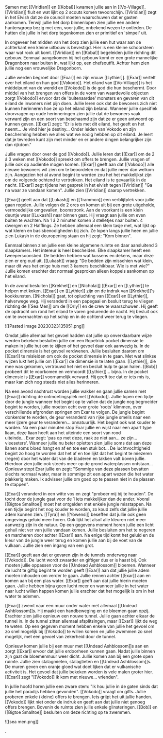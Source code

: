 Samen met [[Viridian]] en [[Kobal]] kwamen jullie aan in [[Vo-Village]]. [[Viridian]] fluit en wat lijkt op 2 scouts komen tevoorschijn. [[Viridian]] zegt in het Elvish dat ze de council moeten waarschuwen dat er gasten aankomen. Terwijl jullie het dorp binnenlopen zien jullie een andere huntersgroep bezig met een, voor jullie, onbekend wezen te ontleden. De hutten die jullie in het dorp tegenkomen zien er primitief en 'simpel' uit.

In ongeveer het midden van het dorp zien jullie een hut waar aan de achterkant een kleine uitbouw is bevestigd. Hier is een kleine schoorsteen waar wat rook uit komt. [[Viridian]] en [[Kobal]] begeleiden jullie richting dit gebouw. Eenmaal aangekomen bij het gebouw komt er een grote mannelijke Dragonborn naar buiten in, wat lijkt op, een chefsoutfit. Achter hem zien jullie nog een vrouwelijke Dragonborn.

Jullie werden begroet door [[Exar]] en zijn vrouw [[Lythier]]. [[Exar]] vertelt over het eiland en hun god [[Vokodo]]. Het eiland van [[Vo-Village]] is het middelpunt van de wereld en [[Vokodo]] is de god die hun beschermt. Door middel van het brengen van offers in de vorm van waardevolle objecten zorgt [[Vokodo]] ervoor dat de 'buitenaardse' monsters en gevaren van dit eiland de inwoners niet pijn doen. Jullie leren ook dat de bewoners zich niet kunnen herinneren hoe ze op het eiland zijn beland. Wanneer jullie specifiek doorvragen op oude herinneringen zien jullie dat de bewoners vaak verward zijn en een soort van beschaamd zijn dat ze er geen antwoord op kunnen geven. [[Exar]] zegt: "Er is iets met dit eiland, het geeft en het neemt... Je vind hier je destiny... Onder leiden van Vokodo en zijn bescherming hebben we alles wat we nodig hebben op dit eiland. Je leert dat je tevreden kunt zijn met minder en er andere dingen belangrijker zijn dan rijkdom."

Jullie vragen door over de god [[Vokodo]]. Jullie leren dat [[Exar]] om de 2 á 3 weken met [[Vokodo]] spreekt om offers te brengen. Jullie vragen of jullie ook op audientie mogen komen. [[Exar]] geeft aan dat [[Vokodo]] alle nieuwe bewoners wil zien om te beoordelen en dat jullie meer dan welkom zijn. Aangezien het al avond begint te worden zou het het makkelijkst zijn om de volgende ochtend te vertrekken. Het eiland is te gevaarlijk in de nacht. [[Exar]] zegt tijdens het gesprek in het elvish tegen [[Viridian]] "Ga na waar ze vandaan komen". Jullie zien [[Viridian]] daarop vertrekken.

[[Exar]] geeft aan dat [[Lukash]] en [[Trammon]] een verblijfplek voor jullie gaan regelen. Jullie volgen de 2 orcs en komen uit bij een grote uitgeholde, vermoedelijke omgevallen, boomstronk. Aan de voorkant is een klein deurtje waar [[Lukash]] naar binnen gaat. Hij vraagt aan jullie om even buiten te wachten. Na 1 á 2 minuten komen 3 stelletjes naar buiten. 4 dwergen en 2 Halflings. Ze hebben allemaal een klein tasje met, wat lijkt op wat kleren en basisbenodigheden bij zich. Ze lopen langs jullie heen en jullie zien Lukash in de deuropening staan en hij zegt: "Kom binnen".

Eenmaal binnen zien jullie een kleine algemene ruimte en daar aansluitend 3 slaapkamers. Het intereur is heel bescheiden. Elke slaapkamer heeft een tweepersoonsbed. De bedden hebben wat kussens en dekens, maar deze zien er erg oud uit. [[Lukash]] vraag: "De bedden zijn misschien wat klein, maar dit was het enige huis met 3 kamers beschikbaar. Wie is met wie?" Jullie komen erachter dat normaal gesproken alleen koppels aankomen op het eiland.

In de avond besluiten [[Krekhet]] en [[Nicholai]] [[Exar]] en [[Lythier]] te helpen met koken. [[Exar]] en [[Lythier]] zijn on de indruk van [[Krekhet]]'s kookkunsten. [[Nicholai]] gaat, tot opluchting van [[Exar]] en [[Lythier]], halverwege weg. Hij veranderd in een papegaai en besluit terug te vliegen richting de [[Sea Men]] om de [[Orly]] en de crew te waarschuwen. Hij geeft de opdracht om rond het eiland te varen gedurende de nacht. Hij besluit ook om te overnachten op het schip en in de ochtend weer terug te vliegen. 

![[Pasted image 20230323135051.png]]

Omdat jullie allemaal het gevoel hadden dat jullie op onverklaarbare wijze werden bekeken besluiten jullie om een Ropetrick pocket dimensie te maken in jullie hut om te kijken of het gevoel daar ook aanwezig is. In de pocket dimensie is het gevoel verdwenen. Jullie besluiten daarom om [[Exar]] te misleiden om ook de pocket dimensie in te gaan. Met wat slinkse wijzen lukt het jullie om [[Exar]] de dimensie in te laten gaan. [[Lythier]], die mee was gekomen, vertrouwd het niet en besluit hulp te gaan halen. [[Bob]] probeert dit te voorkomen en vermoordt [[Lythier]]... bijna. In de pocket dimensie is [[Exar]] voornamelijk verward. Hij geeft toe dat er iets mis is, maar kan zich nog steeds niet alles herinneren. 

Na een avond nachtrust worden jullie wakker en gaan jullie samen met [[Exar]] richting de ontmoetingsplek met [[Vokodo]]. Jullie lopen een tijdje door de jungle wanneer het begint op te vallen dat de jungle nog begroeider begint te worden, jullie moeten echt over grote 'roots' klimmen, over verschillende afgronden springen om Exar te volgen. De jungle begint donkerder te worden, de geur veranderd van rijke jungle smells naar een meer ijzere geur te veranderen… onnatuurlijk. Het begint ook wat kouder te worden. Na een paar minuten stop Exar jullie en wijst naar een apart type liaan, deze liaan heeft aan het uiteinde een soort van rood uiteinde… Exar zegt: 'pas op met deze, raak ze niet aan… ze zijn… vleeseters'. Wanneer jullie nu beter opletten zien jullie soms dat aan deze lianen soms bloed hangt en af en toe een stuk bot… De luchtvochtigheid begint zo hoog te worden dat het af en toe lijkt dat het begint te miezeren (regen) door het water dat van de bladeren en takken valt boven jullie. Hierdoor zien jullie ook steeds meer op de grond waterplassen ontstaan… Opnieuw stopt Exar jullie en zegt: "Sommige van deze plassen bevatten slechts normaal water, maar in sommige zit een apart wezen die het water plakkerig maken. Ik adviseer jullie om goed op te passen niet in de plassen te stappen".

[[Exar]] veranderd in een witte vos en zegt "probeer mij bij te houden". De tocht door de jungle gaat voor de 1 iets makkelijker dan de ander. Vooral [[Bigtoe Smalltoe]] moet het ontgelden met enkele jungle misstappen. Na een tijdje begint het nog kouder te worden, zo koud zelfs dat jullie jullie adem kunnen zien. [[Tyra]] en [[Yowensi]] beseffen dat jullie ook geen omgevings geluid meer horen. Ook lijkt het alsof alle kleuren niet meer aanwezig zijn in de natuur. Op een gegevens moment horen jullie een licht gehuil niet ver van jullie vandaan komen. Jullie besluiten om het te negeren en marcheren door achter [[Exar]] aan. Na enige tijd komt het geluid en de kleur van de jungle weer terug en komen jullie aan bij de voet van de vulkaan. Jullie zien een ingang van een grot.

[[Exar]] geeft aan dat er gevaren zijn in de tunnels onderweg naar [[Vokodo]]. De lucht wordt zwaarder en giftiger dus er is haast bij. Ook moeten jullie oppassen voor de [[Undead Ashblossom]] bloemen. Wanneer de lucht te giftig begint te worden geeft [[Exar]] aan dat jullie jullie adem moeten inhouden om verder te gaan. Jullie rennen achter [[Exar]] aan en komen aan bij een plas water. [[Exar]] geeft aan dat jullie hierin moeten gaan. Jullie hebben bijna geen lucht meer en wanneer jullie in het water naar lucht willen happen komen jullie erachter dat het mogelijk is om in het water te ademen. 

[[Exar]] zwemt naar een muur onder water met allemaal [[Undead Ashblossom]]s. Hij maakt een handbeweging en de bloemen gaan opzij. Erachter zien jullie opnieuw een nouwe tunnel. Jullie gaan achter elkaar de tunnel in. In de tunnel zitten allemaal afsplitsingen, maar [[Exar]] lijkt de weg te weten. Op een gegeven moment hebben enkele van jullie het gevoel om zo snel mogelijk bij [[Vokodo]] te willen komen en jullie zwemmen zo snel mogelijk, met een gevoel van zekerheid door de tunnel.

Opnieuw komen jullie bij een muur met [[Undead Ashblossom]]s aan en zorgt [[Exar]] ervoor dat jullie erdoorheen kunnen gaan. Nadat jullie binnen zijn gaat de bloemenmuur weer dicht. Jullie komen aan bij een grote open ruimte. Jullie zien stalagmieten, stalagtieten en [[Undead Ashblossom]]s. De muren geven een oranje gloed wat doet lijken dat er vulkanische activiteit is. Het gevoel dat jullie bekeken worden is vele malen groter hier. [[Exar]] zegt "[[Vokodo]] ik kom met nieuwe... vrienden".

In jullie hoofd horen jullie een zware stem: "Ik hou jullie in de gaten sinds dat jullie het paradijs hebben gevonden". [[Vokodo]] vraagt om gifts. Jullie proberen enkele (kleine) offers te brengen. Iets grijpt het uit jullie handen. [[Vokodo]] lijkt niet onder de indruk en geeft aan dat jullie niet genoeg offers brengen. Bovenin de ruimte zien jullie enkele glinsteringen. [[Bob]] en [[Bigtoe Smalltoe]] besluiten om deze richting op te zwemmen.

![[sea men.png]]


.